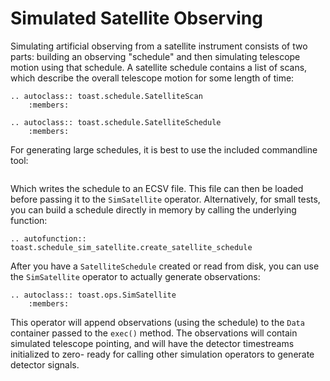 
# Simulated Satellite Observing

Simulating artificial observing from a satellite instrument consists of two parts:
building an observing \"schedule\" and then simulating telescope motion using that
schedule.  A satellite schedule contains a list of scans, which describe the overall
telescope motion for some length of time:

```{eval-rst}
.. autoclass:: toast.schedule.SatelliteScan
    :members:
```

```{eval-rst}
.. autoclass:: toast.schedule.SatelliteSchedule
    :members:
```

For generating large schedules, it is best to use the included commandline tool:

```{include} toast_satellite_schedule.inc
```

Which writes the schedule to an ECSV file.  This file can then be loaded before passing
it to the `SimSatellite` operator.  Alternatively, for small tests, you can build a
schedule directly in memory by calling the underlying function:

```{eval-rst}
.. autofunction:: toast.schedule_sim_satellite.create_satellite_schedule
```

After you have a `SatelliteSchedule` created or read from disk, you can use the
`SimSatellite` operator to actually generate observations:

```{eval-rst}
.. autoclass:: toast.ops.SimSatellite
    :members:
```

This operator will append observations (using the schedule) to the `Data` container
passed to the `exec()` method.  The observations will contain simulated telescope
pointing, and will have the detector timestreams initialized to zero- ready for calling
other simulation operators to generate detector signals.
